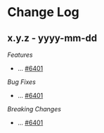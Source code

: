 # Change Log

<a name="x.y.z"></a>
## x.y.z - yyyy-mm-dd

*Features*
 - ... [#6401](https://github.com/MonoGame/MonoGame/pull/6401)

*Bug Fixes*
 - ... [#6401](https://github.com/MonoGame/MonoGame/pull/6401)

*Breaking Changes*
 - ... [#6401](https://github.com/MonoGame/MonoGame/pull/6401)
